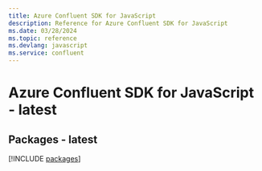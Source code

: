 ```yaml
---
title: Azure Confluent SDK for JavaScript
description: Reference for Azure Confluent SDK for JavaScript
ms.date: 03/28/2024
ms.topic: reference
ms.devlang: javascript
ms.service: confluent
---
```

# Azure Confluent SDK for JavaScript - latest
## Packages - latest
[!INCLUDE [packages](confluent-index.md)]